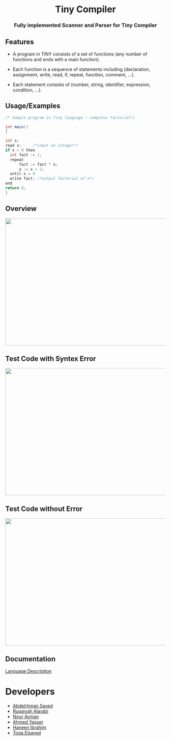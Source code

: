 <h1 align="center">Tiny Compiler</h1>


<h3 align="center"> Fully implemented Scanner and Parser for Tiny Compiler</h3>



## Features

- A program in TINY consists of a set of functions (any number of functions and ends with a main function).

- Each function is a sequence of statements including (declaration, assignment, write, read, if, repeat, function, comment, …). 
- Each statement consists of (number, string, identifier, expression, condition, …).



## Usage/Examples

```c#
/* Sample program in Tiny language – computes factorial*/

int main()
{

int x;
read x;     /*input an integer*/
if x > 0 then     
  int fact := 1;
  repeat
      fact := fact * x;
      x := x – 1;
  until x = 0
  write fact; /*output factorial of x*/
end
return 0;
}

```


## Overview
<p align="center">
<img src="https://user-images.githubusercontent.com/91877743/209936066-da4f78f5-1354-4bac-86b8-f8fdb46a1689.PNG" width="700" height="400">
</p>

## Test Code with Syntex Error

<p align="center">
<img src="https://user-images.githubusercontent.com/91877743/209936310-d12cc873-6623-4bbb-8be2-62b9a925a639.PNG" width="700" height="400">
</p>

## Test Code without Error

<p align="center">
<img src="https://user-images.githubusercontent.com/91877743/209936434-e049481d-3b1f-445e-85ad-960173680174.PNG" width="700" height="400">
</p>

## Documentation

[Language Description ](https://docs.google.com/document/d/1rd-Iqtm3JDBO_DAZKorV52IVK1Zz7W6q/edit#)

# Developers 
- [Abdelrhman Sayed](https://github.com/Abdelrhman-Sayed70)
- [Ruqaiyah Alarabi](https://github.com/25Ruq) 
- [Nour Ayman](https://github.com/NourAyman10)
- [Ahmed Yasser](https://github.com/ahmedYasserMohamed)
- [Haneen Ibrahim](https://github.com/HaneenIbrahim2)
- [Toqa Elsayed](https://github.com/ToqaElsayedd)
